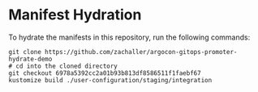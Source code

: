 # Manifest Hydration

To hydrate the manifests in this repository, run the following commands:

```shell
git clone https://github.com/zachaller/argocon-gitops-promoter-hydrate-demo
# cd into the cloned directory
git checkout 6978a5392cc2a01b93b813df8586511f1faebf67
kustomize build ./user-configuration/staging/integration
```
